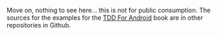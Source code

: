 Move on, nothing to see here... this is not for public consumption.  The sources for the examples for the [TDD For Android](http://leanpub.com/tddforandroid) book are in other repositories in Github.
